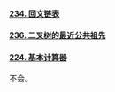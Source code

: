 #### [234. 回文链表](https://leetcode.cn/problems/palindrome-linked-list/)

#### [236. 二叉树的最近公共祖先](https://leetcode.cn/problems/lowest-common-ancestor-of-a-binary-tree/)

#### [224. 基本计算器](https://leetcode.cn/problems/basic-calculator/)

不会。